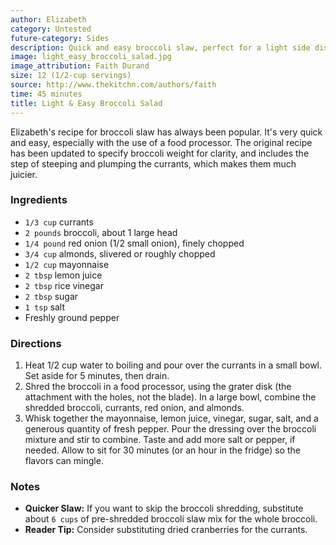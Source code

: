 ```yaml
---
author: Elizabeth
category: Untested
future-category: Sides
description: Quick and easy broccoli slaw, perfect for a light side dish.
image: light_easy_broccoli_salad.jpg
image_attribution: Faith Durand
size: 12 (1/2-cup servings)
source: http://www.thekitchn.com/authors/faith
time: 45 minutes
title: Light & Easy Broccoli Salad
---
```

Elizabeth's recipe for broccoli slaw has always been popular. It's very quick and easy, especially with the use of a food processor. The original recipe has been updated to specify broccoli weight for clarity, and includes the step of steeping and plumping the currants, which makes them much juicier.

### Ingredients

* `1/3 cup` currants
* `2 pounds` broccoli, about 1 large head
* `1/4 pound` red onion (1/2 small onion), finely chopped
* `3/4 cup` almonds, slivered or roughly chopped
* `1/2 cup` mayonnaise
* `2 tbsp` lemon juice
* `2 tbsp` rice vinegar
* `2 tbsp` sugar
* `1 tsp` salt
* Freshly ground pepper

### Directions

1. Heat 1/2 cup water to boiling and pour over the currants in a small bowl. Set aside for 5 minutes, then drain.
2. Shred the broccoli in a food processor, using the grater disk (the attachment with the holes, not the blade). In a large bowl, combine the shredded broccoli, currants, red onion, and almonds.
3. Whisk together the mayonnaise, lemon juice, vinegar, sugar, salt, and a generous quantity of fresh pepper. Pour the dressing over the broccoli mixture and stir to combine. Taste and add more salt or pepper, if needed. Allow to sit for 30 minutes (or an hour in the fridge) so the flavors can mingle.

### Notes

* **Quicker Slaw:** If you want to skip the broccoli shredding, substitute about `6 cups` of pre-shredded broccoli slaw mix for the whole broccoli.
* **Reader Tip:** Consider substituting dried cranberries for the currants.